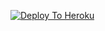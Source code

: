 

[![Deploy To Heroku](https://www.herokucdn.com/deploy/button.svg)](https://heroku.com/deploy?template=https://heroku.com/deploy?template=https://github.com/DARKENHAKC/DARKENHAKC/tree/main/)
